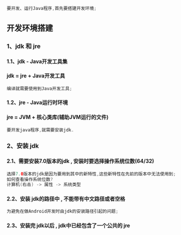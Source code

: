 ```java
要开发、运行Java程序,首先要搭建开发环境;
```

## 开发环境搭建

### 1、jdk 和 jre

#### 1.1、jdk - Java开发工具集

####           jdk = jre + Java开发工具

```java
编译就需要使用到Java开发工具;
```

#### 1.2、jre - Java运行时环境

####           jre = JVM + 核心类库\(辅助JVM运行的文件\)

```java
要开发java程序,就需要安装jdk.
```

### 2、安装 jdk

#### 2.1、需要安装7.0版本的jdk , 安装时要选择操作系统位数\(64/32\)

```java
选择7.0版本的jdk是因为要用到其中的新特性,这些新特性在先前的版本中无法使用到;
如何查看操作系统位数?
计算机(右击) -> 属性 -> 系统类型
```

#### 2.2、安装 jdk的路径中 , 不能带有中文路径或者空格

```java
为避免在做Android开发时由jdk的安装路径引起的问题;
```

#### 2.3、安装完 jdk以后 , jdk中已经包含了一个公共的 jre



